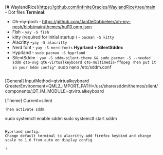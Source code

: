 [# WaylandRice](https://github.com/InfiniteOracles/WaylandRice/tree/main - Dot files
**Terminal:**
- Oh-my-posh - https://github.com/JanDeDobbeleer/oh-my-posh/blob/main/themes/hul10.omp.json
- Fish - `yay -S fish`
- kitty (required for initial startup ) - `pacman -S kitty`
- Alacritty -`yay -S alacritty`
- Nerd font - `yay -S nerd-fonts`
**Hyprland + SilentSddm:**
- Hyprland - `sudo pacman -S hyprland`
- SilentSddm - `yay -S sddm-silent-theme && sudo pacman -S --needed sddm qt6-svg qt6-virtualkeyboard qt6-multimedia-ffmpeg
 Then put it in your Sddm config"
 `sudo nano /etc/sddm.conf`
  ```
[General]
InputMethod=qtvirtualkeyboard
GreeterEnvironment=QML2_IMPORT_PATH=/usr/share/sddm/themes/silent/components/,QT_IM_MODULE=qtvirtualkeyboard

[Theme]
Current=silent
```
Then activate sddm
```
sudo systemctl enable sddm
sudo systemctl start sddm
```

Hyprland config:
Change default terminal to alacritty add firefox keybind and change scale to 1.0 from auto on display config

)
